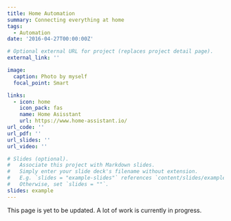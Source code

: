 ```yaml
---
title: Home Automation
summary: Connecting everything at home 
tags:
  - Automation
date: '2016-04-27T00:00:00Z'

# Optional external URL for project (replaces project detail page).
external_link: ''

image:
  caption: Photo by myself
  focal_point: Smart

links:
  - icon: home
    icon_pack: fas
    name: Home Asisstant
    url: https://www.home-assistant.io/
url_code: ''
url_pdf: ''
url_slides: ''
url_video: ''

# Slides (optional).
#   Associate this project with Markdown slides.
#   Simply enter your slide deck's filename without extension.
#   E.g. `slides = "example-slides"` references `content/slides/example-slides.md`.
#   Otherwise, set `slides = ""`.
slides: example
---
```


This page is yet to be updated. A lot of work is currently in progress.